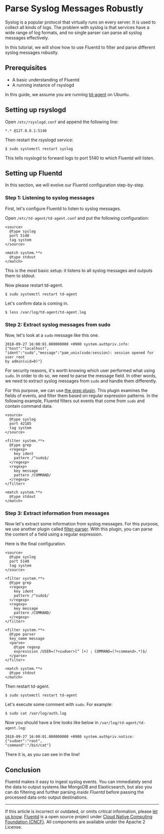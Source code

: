 # Parse Syslog Messages Robustly

Syslog is a popular protocol that virtually runs on every server. It is
used to collect all kinds of logs. The problem with syslog is that
services have a wide range of log formats, and no single parser can
parse all syslog messages effectively.

In this tutorial, we will show how to use Fluentd to filter and parse
different syslog messages robustly.


## Prerequisites

-   A basic understanding of Fluentd
-   A running instance of rsyslogd

In this guide, we assume you are running
[td-agent](https://www.fluentd.org/download) on Ubuntu.


## Setting up rsyslogd

Open `/etc/rsyslogd.conf` and append the following line:

``` {.CodeRay}
*.* @127.0.0.1:5140
```

Then restart the rsyslogd service:

``` {.CodeRay}
$ sudo systemctl restart syslog
```

This tells rsyslogd to forward logs to port 5140 to which Fluentd will
listen.


## Setting up Fluentd

In this section, we will evolve our Fluentd configuration step-by-step.


### Step 1: Listening to syslog messages

First, let's configure Fluentd to listen to syslog messages.

Open `/etc/td-agent/td-agent.conf` and put the following configuration:

``` {.CodeRay}
<source>
  @type syslog
  port 5140
  tag system
</source>

<match system.**>
  @type stdout
</match>
```

This is the most basic setup: it listens to all syslog messages and
outputs them to stdout.

Now please restart td-agent.

``` {.CodeRay}
$ sudo systemctl restart td-agent
```

Let's confirm data is coming in.

``` {.CodeRay}
$ less /var/log/td-agent/td-agent.log
```


### Step 2: Extract syslog messages from sudo

Now, let's look at a `sudo` message like this one.

``` {.CodeRay}
2018-09-27 16:00:01.000000000 +0900 system.authpriv.info: {"host":"localhost",
"ident":"sudo","message":"pam_unix(sudo:session): session opened for user root
by admin(uid=0)"}
```

For security reasons, it's worth knowing which user performed what using
`sudo`. In order to do so, we need to parse the message field. In other
words, we need to extract syslog messages from `sudo` and handle them
differently.

For this purpose, we can use [the grep plugin](/plugins/filter/filter-grep.md). This plugin
examines the fields of events, and filter them based on regular
expression patterns. In the following example, Fluentd filters out
events that come from `sudo` and contain command data.

``` {.CodeRay}
<source>
  @type syslog
  port 42185
  tag system
</source>

<filter system.**>
  @type grep
  <regexp>
    key ident
    pattern /^sudo$/
  </regexp>
  <regexp>
    key message
    pattern /COMMAND/
  </regexp>
</filter>

<match system.**>
  @type stdout
</match>
```


### Step 3: Extract information from messages

Now let's extract some information from syslog messages. For this
purpose, we use another plugin called [filter-parser](/plugins/filter/parser.md).
With this plugin, you can parse the content of a field using a regular
expression.

Here is the final configuration.

``` {.CodeRay}
<source>
  @type syslog
  port 5140
  tag system
</source>

<filter system.**>
  @type grep
  <regexp>
    key ident
    pattern /^sudo$/
  </regexp>
  <regexp>
    key message
    pattern /COMMAND/
  </regexp>
</filter>

<filter system.**>
  @type parser
  key_name message
  <parse>
    @type regexp
    expresssion /USER=(?<sudoer>[^ ]+) ; COMMAND=(?<command>.*)$/
  </parse>
</filter>

<match system.**>
  @type stdout
</match>
```

Then restart td-agent.

``` {.CodeRay}
$ sudo systemctl restart td-agent
```

Let's execute some comment with `sudo`. For example:

``` {.CodeRay}
$ sudo cat /var/log/auth.log
```

Now you should have a line looks like below in
`/var/log/td-agent/td-agent.log`:

``` {.CodeRay}
2018-09-27 16:00:01.000000000 +0900 system.authpriv.notice: {"sudoer":"root",
"command":"/bin/cat"}
```

There it is, as you can see in the line!


## Conclusion

Fluentd makes it easy to ingest syslog events. You can immediately send
the data to output systems like MongoDB and Elasticsearch, but also you
can do filtering and further parsing *inside Fluentd* before passing the
processed data onto output destinations.


------------------------------------------------------------------------

If this article is incorrect or outdated, or omits critical information, please [let us know](https://github.com/fluent/fluentd-docs/issues?state=open).
[Fluentd](http://www.fluentd.org/) is a open source project under [Cloud Native Computing Foundation (CNCF)](https://cncf.io/). All components are available under the Apache 2 License.
